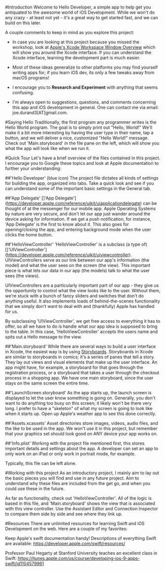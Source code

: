 #Introduction
Welcome to Hello Developer, a simple app to help get you antiquated to the
awesome world of iOS Development. While we won't do any crazy - at least not
yet - it's a great way to get started fast, and we can build on this later.

A couple comments to keep in mind as you explore this project:
* In case you are looking at this project because you missed the workshop, look
at [Apple's Xcode Workspace Window Overview](https://developer.apple.com/library/prerelease/content/documentation/ToolsLanguages/Conceptual/Xcode_Overview/TheWorkspaceWindow.html#//apple_ref/doc/uid/TP40010215-CH25-SW1) which will show you around the Xcode interface. If you can understand the Xcode interface, learning the development part is much easier.

* Most of these ideas generalize to other platforms you may find yourself writing
apps for; if you learn iOS dev, its only a few tweaks away from macOS programs!

* I encourage you to **Research and Experiment** with anything that seems
confusing.

* I'm always open to suggestions, questions, and comments concerning this app and
iOS development in general. One can contact me via email: joe.durand3[AT]gmail.com.

#Saying Hello
Traditionally, the first program any programmer writes is the Hello World
program. The goal is to simply print out "Hello, World!" We'll make it a bit
more interesting by having the user type in their name, tap a button,
and we will deliver a nice, customized "Hello World!" message.
Check out 'Main.storyboard' in the file pane on the left, which will show you what
the app will look like when we run it.

#Quick Tour
Let's have a brief overview of the files contained in this project. I encourage
you to Google these topics and look at Apple documentation to further your
understanding:

##'Hello Developer' (blue icon)
The project file dictates all kinds of settings for building the app, organized
into tabs. Take a quick look and see if you can understand some of the important
basic settings in the General tab.

##'App Delegate'
[]'App Delegate'](https://developer.apple.com/reference/uikit/uiapplicationdelegate)
can be thought of at the messenger for our mobile app. Apple Operating Systems by nature
are very secure, and don't let our app just wander around the device asking for
information. If we get a push notification, for instance, 'App Delegate' is the
first to know about it. This also goes for opening/closing the app, and
entering background mode when the user clicks the home button.

##'HelloViewController'
'HelloViewController' is a subclass (a type of) []'UIViewController'](https://developer.apple.com/reference/uikit/uiviewcontroller). UIViewControllers
serve as our link between our app's information (the model) and what the user
sees on the screen (the view). This important piece is what lets our data in our
app (the models) talk to what the user sees (the views).

UIViewControllers are a particularly important part of our app - they give us the
opportunity to control what the view looks like to the user. Without them, we're
stuck with a bunch of fancy sliders and switches that don't do anything useful.
It also implements loads of behind-the-scenes functionality that we simply don't
want to deal with and (thankfully) Apple has handled for us.

By subclassing 'UIViewController', we get free access to everything it has to offer,
so all we have to do is handle what our app idea is supposed to bring to the table.
In this case, 'HelloViewController' accepts the users name and spits out a Hello
message to the view.

##'Main.storyboard'
While there are several ways to build a user interface in Xcode, the easiest
way is by using [Storyboards](https://developer.apple.com/library/content/documentation/ToolsLanguages/Conceptual/Xcode_Overview/DesigningwithStoryboards.html). Storyboards in Xcode are similar to
storyboards in comics; it's a series of panes that tell a story. They lay out
views and visual elements that make up the user interface. An app might have,
for example, a storyboard for that goes through the registration process, or a
storyboard that takes a user through the checkout process in a shopping app. We
have one main storyboard, since the user stays on the same screen the entire
time.

##'LaunchScreen.storyboard'
As the app starts up, the launch screen is displayed to let the user know
something is going on. Generally, you don't want to do anything too busy on this
screen; it likely won't be there very long. I prefer to have a "skeleton" of
what my screen is going to look like when it starts up. Open up Apple's weather
app to see this done correctly.

##'Assets.xcassets'
Asset directories store images, videos, audio files, and the like to be used in
the app. We won't use it in this project, but remember that your graphics set
should look good on ANY device your app works on.

##'Info.plist'
Working with the project file mentioned first, this stores important details and
settings about the app. A developer can set an app to only work on an iPad or
only work in portrait mode, for example.

Typically, this file can be left alone.

#Working with this project
As an introductory project, I mainly aim to lay out the basic pieces you will
find and use in any future project. Aim to understand why these files are included
from the get go, and when you could use these in the future.

As far as functionality, check out 'HelloViewController'. All of the logic is
based in this file, and 'Main.storyboard' shows the view that is associated with
this view controller. Use the Assistant Editor and Connection Inspector to compare
them side by side and see where they link up.

#Resources
There are unlimited resources for learning Swift and iOS Development on the web.
Here are a couple of my favorites:

Keep Apple's swift documentation handy! Descriptions of everything Swift are
available: https://developer.apple.com/swift/resources/

Professor Paul Hegarty at Stanford University teaches an excellent class in Swift:
https://itunes.apple.com/us/course/developing-ios-9-apps-swift/id1104579961
